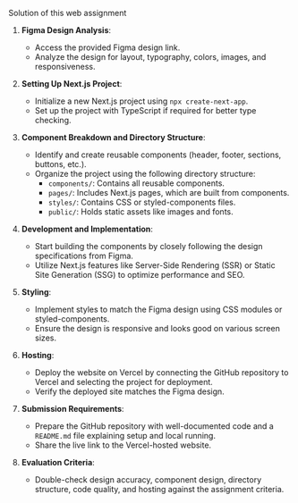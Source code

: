 Solution of this web assignment 

1. **Figma Design Analysis**:
   - Access the provided Figma design link.
   - Analyze the design for layout, typography, colors, images, and responsiveness.

2. **Setting Up Next.js Project**:
   - Initialize a new Next.js project using `npx create-next-app`.
   - Set up the project with TypeScript if required for better type checking.

3. **Component Breakdown and Directory Structure**:
   - Identify and create reusable components (header, footer, sections, buttons, etc.).
   - Organize the project using the following directory structure:
     - `components/`: Contains all reusable components.
     - `pages/`: Includes Next.js pages, which are built from components.
     - `styles/`: Contains CSS or styled-components files.
     - `public/`: Holds static assets like images and fonts.

4. **Development and Implementation**:
   - Start building the components by closely following the design specifications from Figma.
   - Utilize Next.js features like Server-Side Rendering (SSR) or Static Site Generation (SSG) to optimize performance and SEO.

5. **Styling**:
   - Implement styles to match the Figma design using CSS modules or styled-components.
   - Ensure the design is responsive and looks good on various screen sizes.

6. **Hosting**:
   - Deploy the website on Vercel by connecting the GitHub repository to Vercel and selecting the project for deployment.
   - Verify the deployed site matches the Figma design.

7. **Submission Requirements**:
   - Prepare the GitHub repository with well-documented code and a `README.md` file explaining setup and local running.
   - Share the live link to the Vercel-hosted website.

8. **Evaluation Criteria**:
   - Double-check design accuracy, component design, directory structure, code quality, and hosting against the assignment criteria.
